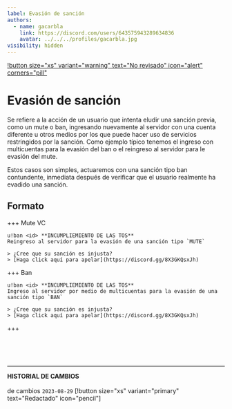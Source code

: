 ```yaml
---
label: Evasión de sanción
authors:
  - name: gacarbla
    link: https://discord.com/users/643575943289634836
    avatar: ../../../profiles/gacarbla.jpg
visibility: hidden
---
```

[!button size="xs" variant="warning" text="No revisado" icon="alert" corners="pill"](../../../info/contenido_sin_revisar/contenido_sin_revisar.md)

# Evasión de sanción
Se refiere a la acción de un usuario que intenta eludir una sanción previa, como un mute o ban, ingresando nuevamente al servidor con una cuenta diferente u otros medios por los que puede hacer uso de servicios restringidos por la sanción. Como ejemplo típico tenemos el ingreso con multicuentas para la evasión del ban o el reingreso al servidor para le evasión del mute.

Estos casos son simples, actuaremos con una sanción tipo ban contundente, inmediata después de verificar que el usuario realmente ha evadido una sanción.

## Formato
+++ Mute VC
```
u!ban <id> **INCUMPLIEMIENTO DE LAS TOS**
Reingreso al servidor para la evasión de una sanción tipo `MUTE`

> ¿Cree que su sanción es injusta?
> [Haga click aquí para apelar](https://discord.gg/8X3GKQsxJh)
```
+++ Ban
```
u!ban <id> **INCUMPLIEMIENTO DE LAS TOS**
Ingreso al servidor por medio de multicuentas para la evasión de una sanción tipo `BAN`

> ¿Cree que su sanción es injusta?
> [Haga click aquí para apelar](https://discord.gg/8X3GKQsxJh)
```
+++

<br><br><br>
** **
**HISTORIAL DE CAMBIOS**<br><br> de cambios
`2023-08-29` [!button size="xs" variant="primary" text="Redactado" icon="pencil"]